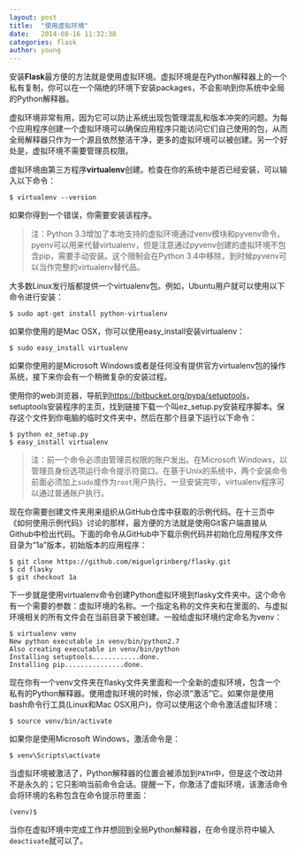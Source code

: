 ```yaml
---
layout: post
title:  "使用虚拟环境"
date:   2014-08-16 11:32:38
categories: flask
author: young
---
```


安装**Flask**最方便的方法就是使用虚拟环境。虚拟环境是在Python解释器上的一个私有复制，你可以在一个隔绝的环境下安装packages，不会影响到你系统中全局的Python解释器。

虚拟环境非常有用，因为它可以防止系统出现包管理混乱和版本冲突的问题。为每个应用程序创建一个虚拟环境可以确保应用程序只能访问它们自己使用的包，从而全局解释器只作为一个源且依然整洁干净，更多的虚拟环境可以被创建。另一个好处是，虚拟环境不需要管理员权限。

虚拟环境由第三方程序**virtualenv**创建。检查在你的系统中是否已经安装，可以输入以下命令：

    $ virtualenv --version

如果你得到一个错误，你需要安装该程序。

>注：Python 3.3增加了本地支持的虚拟环境通过venv模块和pyvenv命令。pyenv可以用来代替virtualenv，但是注意通过pyvenv创建的虚拟环境不包含pip，需要手动安装。这个限制会在Python 3.4中移除，到时候pyvenv可以当作完整的virtualenv替代品。

大多数Linux发行版都提供一个virtualenv包。例如，Ubuntu用户就可以使用以下命令进行安装：

    $ sudo apt-get install python-virtualenv

如果你使用的是Mac OSX，你可以使用easy_install安装virtualenv：

    $ sudo easy_install virtualenv

如果你使用的是Microsoft Windows或者是任何没有提供官方virtualenv包的操作系统，接下来你会有一个稍微复杂的安装过程。

使用你的web浏览器，导航到<https://bitbucket.org/pypa/setuptools>，setuptools安装程序的主页，找到链接下载一个叫ez_setup.py安装程序脚本。保存这个文件到你电脑的临时文件夹中，然后在那个目录下运行以下命令：

    $ python ez_setup.py
    $ easy_install virtualenv

>注：前一个命令必须由管理员权限的账户发出。在Microsoft Windows，以管理员身份选项运行命令提示符窗口。在基于Unix的系统中，两个安装命令前面必须加上`sudo`或作为`root`用户执行。一旦安装完毕，virtualenv程序可以通过普通账户执行。

现在你需要创建文件夹用来组织从GitHub仓库中获取的示例代码。在十三页中《如何使用示例代码》讨论的那样，最方便的方法就是使用Git客户端直接从Github中检出代码。下面的命令从GitHub中下载示例代码并初始化应用程序文件目录为“1a”版本，初始版本的应用程序：

    $ git clone https://github.com/miguelgrinberg/flasky.git
    $ cd flasky
    $ git checkout 1a

下一步就是使用virtualenv命令创建Python虚拟环境到flasky文件夹中。这个命令有一个需要的参数：虚拟环境的名称。一个指定名称的文件夹和在里面的、与虚拟环境相关的所有文件会在当前目录下被创建。一般给虚拟环境约定命名为venv：

    $ virtualenv venv
    New python executable in venv/bin/python2.7
    Also creating executable in venv/bin/python
    Installing setuptools............done.
    Installing pip...............done.

现在你有一个venv文件夹在flasky文件夹里面和一个全新的虚拟环境，包含一个私有的Python解释器。使用虚拟环境的时候，你必须“激活”它。如果你是使用bash命令行工具(Linux和Mac OSX用户)，你可以使用这个命令激活虚拟环境：

    $ source venv/bin/activate

如果你是使用Microsoft Windows，激活命令是：

    $ venv\Scripts\activate

当虚拟环境被激活了，Python解释器的位置会被添加到`PATH`中，但是这个改动并不是永久的；它只影响当前命令会话。提醒一下，你激活了虚拟环境，该激活命令会将环境的名称包含在命令提示符里面：

    (venv)$ 

当你在虚拟环境中完成工作并想回到全局Python解释器，在命令提示符中输入`deactivate`就可以了。




























